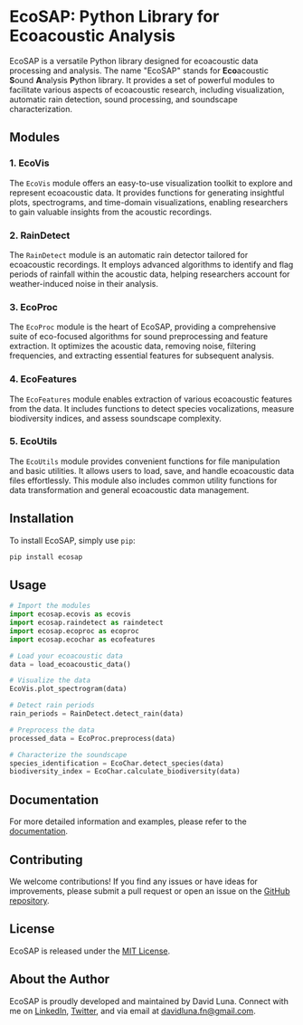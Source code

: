 # EcoSAP: Python Library for Ecoacoustic Analysis

EcoSAP is a versatile Python library designed for ecoacoustic data processing and analysis. The name "EcoSAP" stands for **Eco**acoustic **S**ound **A**nalysis **P**ython library. It provides a set of powerful modules to facilitate various aspects of ecoacoustic research, including visualization, automatic rain detection, sound processing, and soundscape characterization.


## Modules

### 1. EcoVis

The `EcoVis` module offers an easy-to-use visualization toolkit to explore and represent ecoacoustic data. It provides functions for generating insightful plots, spectrograms, and time-domain visualizations, enabling researchers to gain valuable insights from the acoustic recordings.

### 2. RainDetect

The `RainDetect` module is an automatic rain detector tailored for ecoacoustic recordings. It employs advanced algorithms to identify and flag periods of rainfall within the acoustic data, helping researchers account for weather-induced noise in their analysis.

### 3. EcoProc

The `EcoProc` module is the heart of EcoSAP, providing a comprehensive suite of eco-focused algorithms for sound preprocessing and feature extraction. It optimizes the acoustic data, removing noise, filtering frequencies, and extracting essential features for subsequent analysis.

### 4. EcoFeatures

The `EcoFeatures` module enables extraction of various ecoacoustic features from the data. It includes functions to detect species vocalizations, measure biodiversity indices, and assess soundscape complexity.

### 5. EcoUtils

The `EcoUtils` module provides convenient functions for file manipulation and basic utilities. It allows users to load, save, and handle ecoacoustic data files effortlessly. This module also includes common utility functions for data transformation and general ecoacoustic data management.



## Installation

To install EcoSAP, simply use `pip`:

```bash
pip install ecosap

```


## Usage

```python
# Import the modules
import ecosap.ecovis as ecovis
import ecosap.raindetect as raindetect
import ecosap.ecoproc as ecoproc
import ecosap.ecochar as ecofeatures

# Load your ecoacoustic data
data = load_ecoacoustic_data()

# Visualize the data
EcoVis.plot_spectrogram(data)

# Detect rain periods
rain_periods = RainDetect.detect_rain(data)

# Preprocess the data
processed_data = EcoProc.preprocess(data)

# Characterize the soundscape
species_identification = EcoChar.detect_species(data)
biodiversity_index = EcoChar.calculate_biodiversity(data)

```

## Documentation

For more detailed information and examples, please refer to the [documentation](https://ecosap-library-docs.com).

## Contributing

We welcome contributions! If you find any issues or have ideas for improvements, please submit a pull request or open an issue on the [GitHub repository](https://github.com/davidluna-fn/ecosap).

## License

EcoSAP is released under the [MIT License](https://opensource.org/licenses/MIT).

## About the Author

EcoSAP is proudly developed and maintained by David Luna. Connect with me on [LinkedIn](https://www.linkedin.com/in/davidlunafn/), [Twitter](https://twitter.com/davidlunafn), and via email at davidluna.fn@gmail.com.
